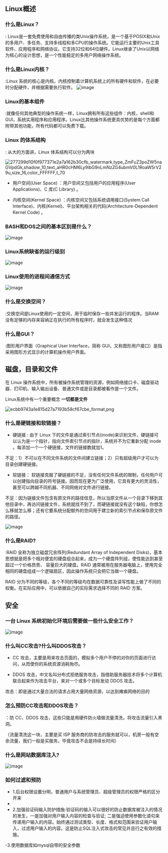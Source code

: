 ## Linux概述

### 什么是Linux？

: Linux是一套免费使用和自由传播的类Unix操作系统，是一个基于POSIX和Unix的多用户、多任务、支持多线程和多CPU的操作系统。它能运行主要的Unix工具软件、应用程序和网络协议。它支持32位和64位硬件。Linux继承了Unix以网络为核心的设计思想，是一个性能稳定的多用户网络操作系统。

### 什么是Linux内核？
:Linux 系统的核心是内核。内核控制着计算机系统上的所有硬件和软件，在必要时分配硬件，并根据需要执行软件。
![image](https://user-images.githubusercontent.com/57619422/133041324-7f9dbaed-44e4-4965-b287-cefccaf331b1.png)

### Linux的基本组件
:就像任何其他典型的操作系统一样，Linux拥有所有这些组件：内核，shell和GUI，系统实用程序和应用程序。Linux比其他操作系统更具优势的是每个方面都附带其他功能，所有代码都可以免费下载。

### Linux 的体系结构
: 从大的方面讲，Linux 体系结构可以分为两块

![277299d10f0f977371e2a7a162b30cfb_watermark,type_ZmFuZ3poZW5naGVpdGk,shadow_10,text_aHR0cHM6Ly9ibG9nLmNzZG4ubmV0L1RoaW5rV29u,size_16,color_FFFFFF,t_70](https://user-images.githubusercontent.com/57619422/133041538-af094d12-8a3d-460c-b962-e12e27926f82.png)

- 用户空间(User Space) ：用户空间又包括用户的应用程序(User Applications)、C 库(C Library) 。

- 内核空间(Kernel Space) ：内核空间又包括系统调用接口(System Call Interface)、内核(Kernel)、平台架构相关的代码(Architecture-Dependent Kernel Code) 。

### BASH和DOS之间的基本区别是什么？

![image](https://user-images.githubusercontent.com/57619422/133041854-6b405c3d-a175-459a-a0b1-ca0cee508164.png)


### Linux系统缺省的运行级别

![image](https://user-images.githubusercontent.com/57619422/133042577-a5d58a74-5ce6-4182-9d43-4dcd616fcf9c.png)


### Linux使用的进程间通信方式
![image](https://user-images.githubusercontent.com/57619422/133042963-0e359a81-e119-4800-8480-0bb7f36736e5.png)


### 什么是交换空间？
:交换空间是Linux使用的一定空间，用于临时保存一些并发运行的程序。当RAM没有足够的内存来容纳正在执行的所有程序时，就会发生这种情况

### 什么是GUI？
:图形用户界面（Graphical User Interface，简称 GUI，又称图形用户接口）是指采用图形方式显示的计算机操作用户界面。


## 磁盘，目录和文件

在 Linux 操作系统中，所有被操作系统管理的资源，例如网络接口卡、磁盘驱动器、打印机、输入输出设备、普通文件或是目录都被看作是一个文件。

Linux系统中有一个重要概念 **一切都是文件** 

![ecbb9743a1e815d27a7193b58cf67cbe_format,png](https://user-images.githubusercontent.com/57619422/133045103-9f036ed8-ab54-45ad-b2b1-10881a80c5ec.png)

### 什么是硬链接和软链接？

- 硬链接 : 由于 Linux 下的文件是通过索引节点(inode)来识别文件，硬链接可以认为是一个指针，指向文件索引节点的指针，系统并不为它重新分配 inode 。每添加一个一个硬链接，文件的链接数就加1。

不足：1）不可以在不同文件系统的文件间建立链接；2）只有超级用户才可以为目录创建硬链接。

- 软链接： 软链接克服了硬链接的不足，没有任何文件系统的限制，任何用户可以创建指向目录的符号链接。因而现在更为广泛使用，它具有更大的灵活性，甚至可以跨越不同机器、不同网络对文件进行链接。

不足：因为链接文件包含有原文件的路径信息，所以当原文件从一个目录下移到其他目录中，再访问链接文件，系统就找不到了，而硬链接就没有这个缺陷，你想怎么移就怎么移；还有它要系统分配额外的空间用于建立新的索引节点和保存原文件的路径。


![image](https://user-images.githubusercontent.com/57619422/133045704-6fc7c19e-d2a6-4a4e-b92c-368edcfcecc2.png)

### 什么是RAID?

:RAID 全称为独立磁盘冗余阵列(Redundant Array of Independent Disks)，基本思想就是把多个相对便宜的硬盘组合起来，成为一个硬盘阵列组，使性能达到甚至超过一个价格昂贵、 容量巨大的硬盘。RAID 通常被用在服务器电脑上，使用完全相同的硬盘组成一个逻辑扇区，因此操作系统只会把它当做一个硬盘。

RAID 分为不同的等级，各个不同的等级均在数据可靠性及读写性能上做了不同的权衡。在实际应用中，可以依据自己的实际需求选择不同的 RAID 方案。

## 安全

###  一台 Linux 系统初始化环境后需要做一些什么安全工作？

![image](https://user-images.githubusercontent.com/57619422/133047364-0b2d7c7a-588b-416a-8a05-559d517de2ce.png)

### 什么叫CC攻击?什么叫DDOS攻击？

- CC 攻击，主要是用来攻击页面的，模拟多个用户不停的对你的页面进行访问，从而使你的系统资源消耗殆尽。

- DDOS 攻击，中文名叫分布式拒绝服务攻击，指借助服务器技术将多个计算机联合起来作为攻击平台，来对一个或多个目标发动 DDOS 攻击。

攻击：即是通过大量合法的请求占用大量网络资源，以达到瘫痪网络的目的

### 怎么预防CC攻击和DDOS攻击？

：防 CC、DDOS 攻击，这些只能是用硬件防火墙做流量清洗，将攻击流量引入黑洞。

（流量清洗这一块，主要是买 ISP 服务商的防攻击的服务就可以，机房一般有空余流量，我们一般是买服务，毕竟攻击不会是持续长时间）

### 什么是网站数据库注入?
![image](https://user-images.githubusercontent.com/57619422/133048027-e2785433-c9d3-45a3-a248-42d3775bf9ab.png)

### 如何过滤和预防

- 1.后台权限设置分明，普通用户与系统管理员、超级管理员的权限严格的区分开来
- 
- 2.加强验证码输入防护措施:验证码的输入可以很好的防止数据库被注入的情况的发生，一是加强对用户输入内容的检查与验证; 二是强迫使用参数化语句来传递用户输入的内容。始终通过测试类型、长度、格式和范围来验证用户输入，过滤用户输入的内容。这是防止SQL注入式攻击的常见并且行之有效的措施。

-3.使用数据库如mysql自带的安全参数
































